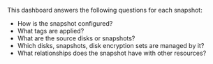 This dashboard answers the following questions for each snapshot:

- How is the snapshot configured?
- What tags are applied?
- What are the source disks or snapshots?
- Which disks, snapshots, disk encryption sets are managed by it?
- What relationships does the snapshot have with other resources?